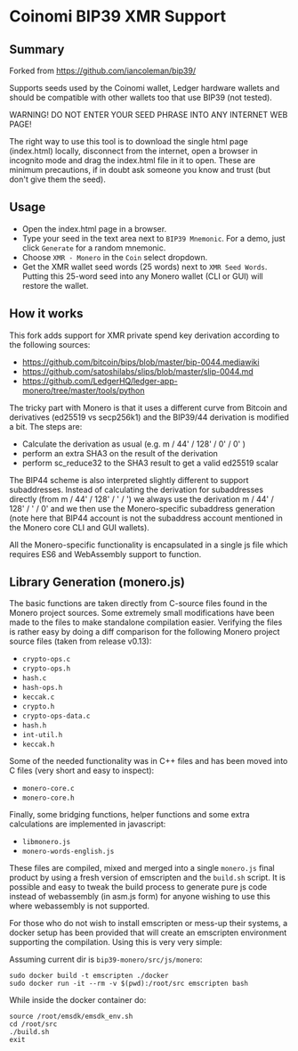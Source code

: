 # Coinomi BIP39 XMR Support

## Summary

Forked from https://github.com/iancoleman/bip39/

Supports seeds used by the Coinomi wallet, Ledger hardware wallets and should
be compatible with other wallets too that use BIP39 (not tested).

WARNING! DO NOT ENTER YOUR SEED PHRASE INTO ANY INTERNET WEB PAGE!

The right way to use this tool is to download the single html page (index.html)
locally, disconnect from the internet, open a browser in incognito mode and
drag the index.html file in it to open. These are minimum precautions, if in
doubt ask someone you know and trust (but don't give them the seed).

## Usage

- Open the index.html page in a browser.
- Type your seed in the text area next to `BIP39 Mnemonic`. For a demo, just
  click `Generate` for a random mnemonic.
- Choose `XMR - Monero` in the `Coin` select dropdown.
- Get the XMR wallet seed words (25 words) next to `XMR Seed Words`. Putting
  this 25-word seed into any Monero wallet (CLI or GUI) will restore the wallet.

## How it works

This fork adds support for XMR private spend key derivation according to the
following sources:

- https://github.com/bitcoin/bips/blob/master/bip-0044.mediawiki
- https://github.com/satoshilabs/slips/blob/master/slip-0044.md
- https://github.com/LedgerHQ/ledger-app-monero/tree/master/tools/python

The tricky part with Monero is that it uses a different curve from Bitcoin and
derivatives (ed25519 vs secp256k1) and the BIP39/44 derivation is modified
a bit. The steps are:

- Calculate the derivation as usual (e.g. m / 44' / 128' / 0' / 0' )
- perform an extra SHA3 on the result of the derivation
- perform sc_reduce32 to the SHA3 result to get a valid ed25519 scalar

The BIP44 scheme is also interpreted slightly different to support subaddresses.
Instead of calculating the derivation for subaddresses directly (from 
m / 44' / 128' / <account>' / <subaddress>') we always use the derivation
m / 44' / 128' / <account>' / 0' and we then use the Monero-specific
subaddress generation (note here that BIP44 account is not the subaddress 
account mentioned in the Monero core CLI and GUI wallets).

All the Monero-specific functionality is encapsulated in a single js file which
requires ES6 and WebAssembly support to function. 

## Library Generation (monero.js)

The basic functions are taken directly from C-source files found in the Monero
project sources. Some extremely small modifications have been made to the files
to make standalone compilation easier. Verifying the files is rather easy
by doing a diff comparison for the following Monero project source files (taken
from release v0.13):

- `crypto-ops.c`
- `crypto-ops.h`
- `hash.c`
- `hash-ops.h`
- `keccak.c`
- `crypto.h`
- `crypto-ops-data.c`
- `hash.h`
- `int-util.h`
- `keccak.h`

Some of the needed functionality was in C++ files and has been moved into C
files (very short and easy to inspect):

- `monero-core.c`
- `monero-core.h`

Finally, some bridging functions, helper functions and some extra calculations
are implemented in javascript:

- `libmonero.js`
- `monero-words-english.js`

These files are compiled, mixed and merged into a single `monero.js` final
product by using a fresh version of emscripten and the `build.sh` script.
It is possible and easy to tweak the build process to generate pure js code
instead of webassembly (in asm.js form) for anyone wishing to use this where
webassembly is not supported.

For those who do not wish to install emscripten or mess-up their systems, a
docker setup has been provided that will create an emscripten environment
supporting the compilation. Using this is very very simple:

Assuming current dir is `bip39-monero/src/js/monero`:

```
sudo docker build -t emscripten ./docker
sudo docker run -it --rm -v $(pwd):/root/src emscripten bash
```

While inside the docker container do:

```
source /root/emsdk/emsdk_env.sh
cd /root/src
./build.sh
exit
```

